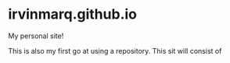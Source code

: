 # irvinmarq.github.io
My personal site!

This is also my first go at using a repository.
This sit will consist of  
